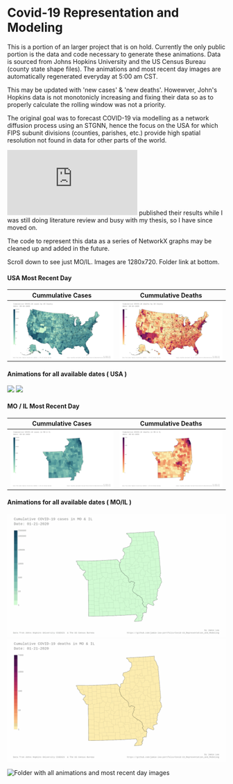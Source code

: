 # Covid-19 Representation and Modeling
This is a portion of an larger project that is on hold.  Currently the only public portion is the data and code necessary to generate these animations.  Data is sourced from Johns Hopkins University and the US Census Bureau (county state shape files).  The animations and most recent day images are automatically regenerated everyday at 5:00 am CST.

This may be updated with 'new cases' & 'new deaths'.  Howewver, John's Hopkins data is not monotonicly increasing and fixing their data so as to properly calculate the rolling window was not a priority.

The original goal was to forecast COVID-19 via modelling as a network diffusion process using an STGNN, hence the focus on the USA for which FIPS subunit divisions (counties, parishes, etc.) provide high spatial resolution not found in data for other parts of the world.

![Google Research](https://arxiv.org/pdf/2007.03113.pdf) published their results while I was still doing literature review and busy with my thesis, so I have since moved on.  

The code to represent this data as a series of NetworkX graphs may be cleaned up and added in the future.

Scroll down to see just MO/IL.  Images are 1280x720.  Folder link at bottom.

#### USA Most Recent Day
Cummulative Cases          | Cummulative Deaths
:-------------------------:|:-------------------------:
| <img align="left" src=images/jh-log_cum_cases-USA_most_recent_day.png> | <img align="right" src=images/jh-log_cum_deaths-USA_most_recent_day.png> |

#### Animations for all available dates ( USA )
<img src=images/jh-log_cum_cases-USA_anim.gif>
<img src=images/jh-log_cum_deaths-USA_anim.gif>

#### MO / IL Most Recent Day
Cummulative Cases          | Cummulative Deaths
:-------------------------:|:-------------------------:
| <img align="left" src=images/jh-log_cum_cases-MO_IL_most_recent_day.png> | <img align="right" src=images/jh-log_cum_deaths-MO_IL_most_recent_day.png> |

#### Animations for all available dates ( MO/IL )
<img src=images/jh-log_cum_cases-MO_IL_anim.gif>
<img src=images/jh-log_cum_deaths-MO_IL_anim.gif>

![Folder with all animations and most recent day images](https://github.com/jamie-lea-portfolio/Covid-19_Representation_and_Modeling/tree/master/images)
